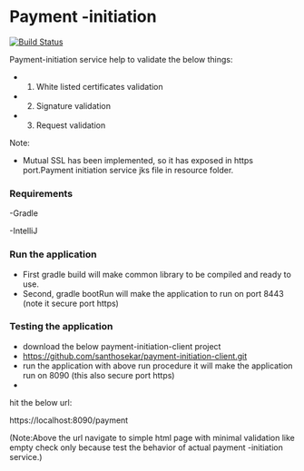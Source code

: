 # Payment -initiation


[![Build Status](https://travis-ci.org/joemccann/dillinger.svg?branch=master)](https://travis-ci.org/joemccann/dillinger)

Payment-initiation service help to  validate the below things:

   - 1.	White listed certificates validation 
   - 2.	Signature validation
   - 3.	Request validation
   
   Note:
   - Mutual SSL has been implemented, so it has exposed in https port.Payment initiation service jks file in resource folder.

### Requirements

-Gradle

-IntelliJ

### Run the application

 -  First gradle build will make common library to be compiled and ready to use.
  - Second, gradle bootRun will make the application to run on port 8443 (note it secure port https)
   

### Testing the application

  - download the below payment-initiation-client project 
  - https://github.com/santhosekar/payment-initiation-client.git
  - run the application with above run procedure it will make the application run on 8090 (this also secure port https)
  - 
  
 hit the below url:

https://localhost:8090/payment

(Note:Above the url navigate to simple html page with minimal validation like empty check only because test the behavior of actual  payment -initiation service.)
  
